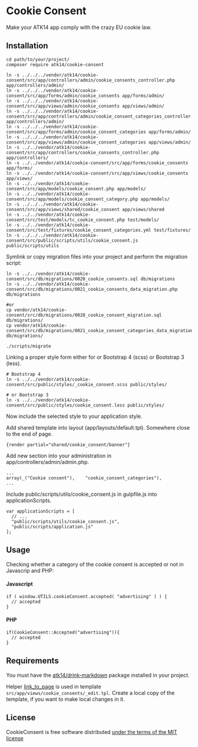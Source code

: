 Cookie Consent
==============

Make your ATK14 app comply with the crazy EU cookie law.

Installation
------------

    cd path/to/your/project/
    composer require atk14/cookie-consent

    ln -s ../../../vendor/atk14/cookie-consent/src/app/controllers/admin/cookie_consents_controller.php app/controllers/admin/
    ln -s ../../../vendor/atk14/cookie-consent/src/app/forms/admin/cookie_consents app/forms/admin/
    ln -s ../../../vendor/atk14/cookie-consent/src/app/views/admin/cookie_consents app/views/admin/
    ln -s ../../../vendor/atk14/cookie-consent/src/app/controllers/admin/cookie_consent_categories_controller.php app/controllers/admin/
    ln -s ../../../vendor/atk14/cookie-consent/src/app/forms/admin/cookie_consent_categories app/forms/admin/
    ln -s ../../../vendor/atk14/cookie-consent/src/app/views/admin/cookie_consent_categories app/views/admin/
    ln -s ../../vendor/atk14/cookie-consent/src/app/controllers/cookie_consents_controller.php app/controllers/
    ln -s ../../vendor/atk14/cookie-consent/src/app/forms/cookie_consents app/forms/
    ln -s ../../vendor/atk14/cookie-consent/src/app/views/cookie_consents app/views/
    ln -s ../../vendor/atk14/cookie-consent/src/app/models/cookie_consent.php app/models/
    ln -s ../../vendor/atk14/cookie-consent/src/app/models/cookie_consent_category.php app/models/
    ln -s ../../../vendor/atk14/cookie-consent/src/app/views/shared/cookie_consent app/views/shared
    ln -s ../../vendor/atk14/cookie-consent/src/test/models/tc_cookie_consent.php test/models/
    ln -s ../../vendor/atk14/cookie-consent/src/test/fixtures/cookie_consent_categories.yml test/fixtures/
    ln -s ../../../vendor/atk14/cookie-consent/src/public/scripts/utils/cookie_consent.js public/scripts/utils

Symlink or copy migration files into your project and perform the migration script:

    ln -s ../../vendor/atk14/cookie-consent/src/db/migrations/0020_cookie_consents.sql db/migrations
    ln -s ../../vendor/atk14/cookie-consent/src/db/migrations/0021_cookie_consents_data_migration.php db/migrations

    #or
    cp vendor/atk14/cookie-consent/src/db/migrations/0020_cookie_consent_migration.sql db/migrations/
    cp vendor/atk14/cookie-consent/src/db/migrations/0021_cookie_consent_categories_data_migration.php db/migrations/

    ./scripts/migrate

Linking a proper style form either for  or Bootstrap 4 (scss) or Bootstrap 3 (less).

    # Bootstrap 4
    ln -s ../../vendor/atk14/cookie-consent/src/public/styles/_cookie_consent.scss public/styles/

    # or Bootstrap 3
    ln -s ../../vendor/atk14/cookie-consent/src/public/styles/cookie_consent.less public/styles/

Now include the selected style to your application style.

Add shared template into layout (app/layouts/default.tpl). Somewhere close to the end of page.

    {render partial="shared/cookie_consent/banner"}

Add new section into your administration in app/controllers/admin/admin.php.

    ...
    array(_("Cookie consent"),    "cookie_consent_categories"),
    ...

Include public/scripts/utils/cookie_consent.js in gulpfile.js into applicationScripts.

    var applicationScripts = [
      // ...
      "public/scripts/utils/cookie_consent.js",
      "public/scripts/application.js"
    ];

Usage
-----

Checking whether a category of the cookie consent is accepted or not in Javascrip and PHP:

#### Javascript

    if ( window.UTILS.cookieConsent.accepted( "advertising" ) ) {
      // accepted
    }

#### PHP

    if(CookieConsent::Accepted("advertising")){
      // accepted
    }

Requirements
------------

You must have the [atk14/drink-markdown](https://packagist.org/packages/atk14/drink-markdown) package installed in your project.

Helper [link_to_page](https://github.com/atk14/Atk14Skelet/blob/master/app/helpers/modifier.link_to_page.php) is used in template `src/app/views/cookie_consents/_edit.tpl`. Create a local copy of the template, if you want to make local changes in it.

License
-------

CookieConsent is free software distributed [under the terms of the MIT license](http://www.opensource.org/licenses/mit-license)

[//]: # ( vim: set ts=2 et: )

